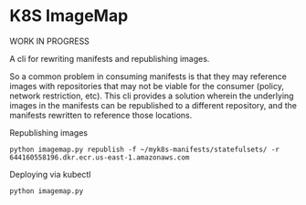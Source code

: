 
# K8S ImageMap


WORK IN PROGRESS 

A cli for rewriting manifests and republishing images.


So a common problem in consuming manifests is that they may reference images with repositories that
may not be viable for the consumer (policy, network restriction, etc). This cli provides a solution
wherein the underlying images in the manifests can be republished to a different repository, and the
manifests rewritten to reference those locations.


Republishing images
```
python imagemap.py republish -f ~/myk8s-manifests/statefulsets/ -r 644160558196.dkr.ecr.us-east-1.amazonaws.com
```

Deploying via kubectl

```
python imagemap.py 
```
